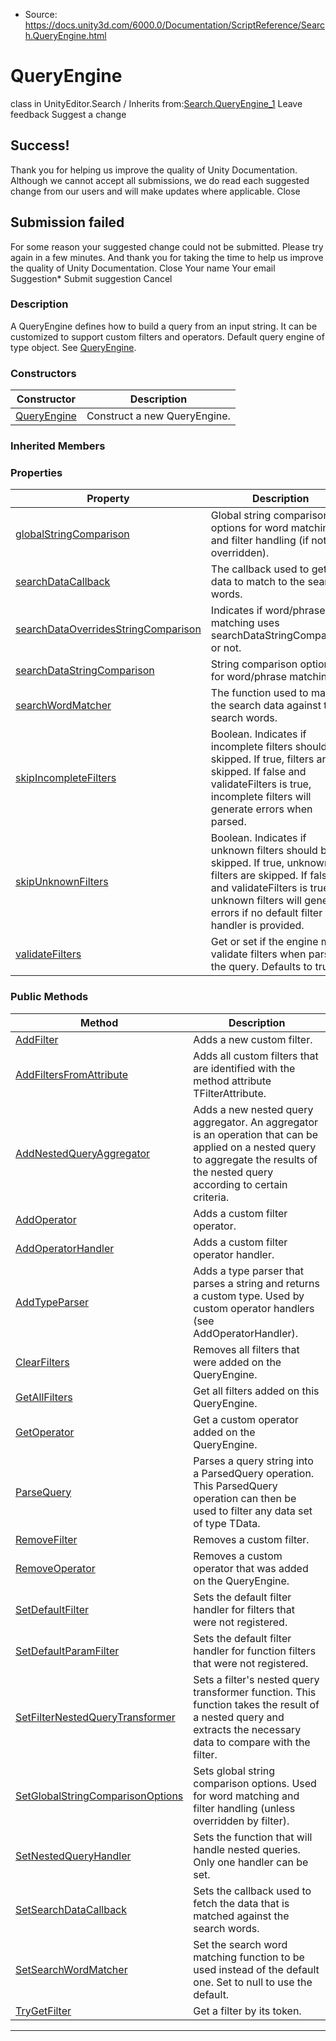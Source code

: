 * Source: https://docs.unity3d.com/6000.0/Documentation/ScriptReference/Search.QueryEngine.html

# QueryEngine
class in UnityEditor.Search
/
Inherits from:[Search.QueryEngine_1](https://docs.unity3d.com/6000.0/Documentation/ScriptReference/Search.QueryEngine_1.html)
Leave feedback
Suggest a change
## Success!
Thank you for helping us improve the quality of Unity Documentation. Although we cannot accept all submissions, we do read each suggested change from our users and will make updates where applicable.
Close
## Submission failed
For some reason your suggested change could not be submitted. Please <a>try again</a> in a few minutes. And thank you for taking the time to help us improve the quality of Unity Documentation.
Close
Your name Your email Suggestion* Submit suggestion
Cancel
### Description
A QueryEngine defines how to build a query from an input string. It can be customized to support custom filters and operators. Default query engine of type object.
See [QueryEngine<T>](https://docs.unity3d.com/6000.0/Documentation/ScriptReference/Search.QueryEngine_1.html).
### Constructors
Constructor | Description  
---|---  
[QueryEngine](https://docs.unity3d.com/6000.0/Documentation/ScriptReference/Search.QueryEngine-ctor.html) | Construct a new QueryEngine.  
### Inherited Members
### Properties
Property | Description  
---|---  
[globalStringComparison](https://docs.unity3d.com/6000.0/Documentation/ScriptReference/Search.QueryEngine_1-globalStringComparison.html) | Global string comparison options for word matching and filter handling (if not overridden).  
[searchDataCallback](https://docs.unity3d.com/6000.0/Documentation/ScriptReference/Search.QueryEngine_1-searchDataCallback.html) | The callback used to get the data to match to the search words.  
[searchDataOverridesStringComparison](https://docs.unity3d.com/6000.0/Documentation/ScriptReference/Search.QueryEngine_1-searchDataOverridesStringComparison.html) | Indicates if word/phrase matching uses searchDataStringComparison or not.  
[searchDataStringComparison](https://docs.unity3d.com/6000.0/Documentation/ScriptReference/Search.QueryEngine_1-searchDataStringComparison.html) | String comparison options for word/phrase matching.  
[searchWordMatcher](https://docs.unity3d.com/6000.0/Documentation/ScriptReference/Search.QueryEngine_1-searchWordMatcher.html) | The function used to match the search data against the search words.  
[skipIncompleteFilters](https://docs.unity3d.com/6000.0/Documentation/ScriptReference/Search.QueryEngine_1-skipIncompleteFilters.html) | Boolean. Indicates if incomplete filters should be skipped. If true, filters are skipped. If false and validateFilters is true, incomplete filters will generate errors when parsed.  
[skipUnknownFilters](https://docs.unity3d.com/6000.0/Documentation/ScriptReference/Search.QueryEngine_1-skipUnknownFilters.html) | Boolean. Indicates if unknown filters should be skipped. If true, unknown filters are skipped. If false and validateFilters is true, unknown filters will generate errors if no default filter handler is provided.  
[validateFilters](https://docs.unity3d.com/6000.0/Documentation/ScriptReference/Search.QueryEngine_1-validateFilters.html) | Get or set if the engine must validate filters when parsing the query. Defaults to true.  
### Public Methods
Method | Description  
---|---  
[AddFilter](https://docs.unity3d.com/6000.0/Documentation/ScriptReference/Search.QueryEngine_1.AddFilter.html) | Adds a new custom filter.  
[AddFiltersFromAttribute](https://docs.unity3d.com/6000.0/Documentation/ScriptReference/Search.QueryEngine_1.AddFiltersFromAttribute.html) | Adds all custom filters that are identified with the method attribute TFilterAttribute.  
[AddNestedQueryAggregator](https://docs.unity3d.com/6000.0/Documentation/ScriptReference/Search.QueryEngine_1.AddNestedQueryAggregator.html) | Adds a new nested query aggregator. An aggregator is an operation that can be applied on a nested query to aggregate the results of the nested query according to certain criteria.  
[AddOperator](https://docs.unity3d.com/6000.0/Documentation/ScriptReference/Search.QueryEngine_1.AddOperator.html) | Adds a custom filter operator.  
[AddOperatorHandler](https://docs.unity3d.com/6000.0/Documentation/ScriptReference/Search.QueryEngine_1.AddOperatorHandler.html) | Adds a custom filter operator handler.  
[AddTypeParser](https://docs.unity3d.com/6000.0/Documentation/ScriptReference/Search.QueryEngine_1.AddTypeParser.html) | Adds a type parser that parses a string and returns a custom type. Used by custom operator handlers (see AddOperatorHandler).  
[ClearFilters](https://docs.unity3d.com/6000.0/Documentation/ScriptReference/Search.QueryEngine_1.ClearFilters.html) | Removes all filters that were added on the QueryEngine.  
[GetAllFilters](https://docs.unity3d.com/6000.0/Documentation/ScriptReference/Search.QueryEngine_1.GetAllFilters.html) | Get all filters added on this QueryEngine.  
[GetOperator](https://docs.unity3d.com/6000.0/Documentation/ScriptReference/Search.QueryEngine_1.GetOperator.html) | Get a custom operator added on the QueryEngine.  
[ParseQuery](https://docs.unity3d.com/6000.0/Documentation/ScriptReference/Search.QueryEngine_1.ParseQuery.html) | Parses a query string into a ParsedQuery operation. This ParsedQuery operation can then be used to filter any data set of type TData.  
[RemoveFilter](https://docs.unity3d.com/6000.0/Documentation/ScriptReference/Search.QueryEngine_1.RemoveFilter.html) | Removes a custom filter.  
[RemoveOperator](https://docs.unity3d.com/6000.0/Documentation/ScriptReference/Search.QueryEngine_1.RemoveOperator.html) | Removes a custom operator that was added on the QueryEngine.  
[SetDefaultFilter](https://docs.unity3d.com/6000.0/Documentation/ScriptReference/Search.QueryEngine_1.SetDefaultFilter.html) | Sets the default filter handler for filters that were not registered.  
[SetDefaultParamFilter](https://docs.unity3d.com/6000.0/Documentation/ScriptReference/Search.QueryEngine_1.SetDefaultParamFilter.html) | Sets the default filter handler for function filters that were not registered.  
[SetFilterNestedQueryTransformer](https://docs.unity3d.com/6000.0/Documentation/ScriptReference/Search.QueryEngine_1.SetFilterNestedQueryTransformer.html) | Sets a filter's nested query transformer function. This function takes the result of a nested query and extracts the necessary data to compare with the filter.  
[SetGlobalStringComparisonOptions](https://docs.unity3d.com/6000.0/Documentation/ScriptReference/Search.QueryEngine_1.SetGlobalStringComparisonOptions.html) | Sets global string comparison options. Used for word matching and filter handling (unless overridden by filter).  
[SetNestedQueryHandler](https://docs.unity3d.com/6000.0/Documentation/ScriptReference/Search.QueryEngine_1.SetNestedQueryHandler.html) | Sets the function that will handle nested queries. Only one handler can be set.  
[SetSearchDataCallback](https://docs.unity3d.com/6000.0/Documentation/ScriptReference/Search.QueryEngine_1.SetSearchDataCallback.html) | Sets the callback used to fetch the data that is matched against the search words.  
[SetSearchWordMatcher](https://docs.unity3d.com/6000.0/Documentation/ScriptReference/Search.QueryEngine_1.SetSearchWordMatcher.html) | Set the search word matching function to be used instead of the default one. Set to null to use the default.  
[TryGetFilter](https://docs.unity3d.com/6000.0/Documentation/ScriptReference/Search.QueryEngine_1.TryGetFilter.html) | Get a filter by its token.  
* * *
